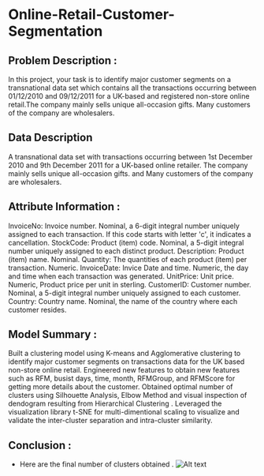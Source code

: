 # Online-Retail-Customer-Segmentation
## Problem Description :
In this project, your task is to identify major customer segments on a transnational data set which contains all the transactions occurring between 01/12/2010 and 09/12/2011 for a UK-based and registered non-store online retail.The company mainly sells unique all-occasion gifts. Many customers of the company are wholesalers.
## Data Description
A transnational data set with transactions occurring between 1st December 2010 and 9th December 2011 for a UK-based online retailer. The company mainly sells unique all-occasion gifts. and Many customers of the company are wholesalers.
## Attribute Information :
InvoiceNo: Invoice number. Nominal, a 6-digit integral number uniquely assigned to each transaction. If this code starts with letter 'c', it indicates a cancellation. StockCode: Product (item) code. Nominal, a 5-digit integral number uniquely assigned to each distinct product. Description: Product (item) name. Nominal. Quantity: The quantities of each product (item) per transaction. Numeric. InvoiceDate: Invice Date and time. Numeric, the day and time when each transaction was generated. UnitPrice: Unit price. Numeric, Product price per unit in sterling. CustomerID: Customer number. Nominal, a 5-digit integral number uniquely assigned to each customer. Country: Country name. Nominal, the name of the country where each customer resides.
## Model Summary :
Built a clustering model using K-means and Agglomerative clustering to identify major customer segments on transactions data for the UK based non-store online retail.
Engineered new features to obtain new features such as RFM, busist days, time, month, RFMGroup, and RFMScore for getting more details about the customer.
Obtained optimal number of clusters using Silhouette Analysis, Elbow Method and visual inspection of dendogram resulting from Hierarchical Clustering .
Leveraged the visualization library t-SNE for multi-dimentional scaling to visualize and validate the inter-cluster separation and intra-cluster similarity.
## Conclusion :
* Here are the final number of clusters obtained .
![Alt text](https://user-images.githubusercontent.com/81186352/122783863-92546600-d2cf-11eb-888d-054214faf04e.png "Optional title")
